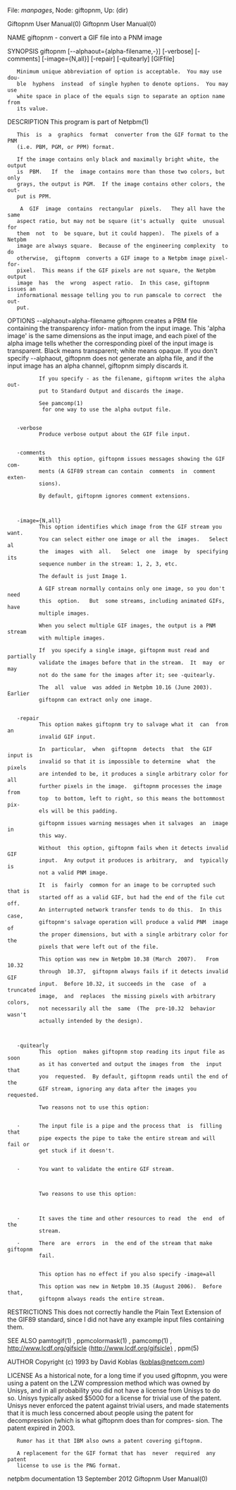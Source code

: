 File: *manpages*,  Node: giftopnm,  Up: (dir)

Giftopnm User Manual(0)                                Giftopnm User Manual(0)



NAME
       giftopnm - convert a GIF file into a PNM image


SYNOPSIS
       giftopnm    [--alphaout={alpha-filename,-}]    [-verbose]   [-comments]
       [-image={N,all}] [-repair] [-quitearly] [GIFfile]

       Minimum unique abbreviation of option is acceptable.  You may use  dou-
       ble  hyphens  instead  of single hyphen to denote options.  You may use
       white space in place of the equals sign to separate an option name from
       its value.


DESCRIPTION
       This program is part of Netpbm(1)

       This  is  a  graphics  format  converter from the GIF format to the PNM
       (i.e. PBM, PGM, or PPM) format.

       If the image contains only black and maximally bright white, the output
       is  PBM.   If  the  image contains more than those two colors, but only
       grays, the output is PGM.  If the image contains other colors, the out-
       put is PPM.

        A  GIF  image  contains  rectangular  pixels.   They all have the same
       aspect ratio, but may not be square (it's actually  quite  unusual  for
       them  not  to  be square, but it could happen).  The pixels of a Netpbm
       image are always square.  Because of the engineering complexity  to  do
       otherwise,  giftopnm  converts a GIF image to a Netpbm image pixel-for-
       pixel.  This means if the GIF pixels are not square, the Netpbm  output
       image  has  the  wrong  aspect ratio.  In this case, giftopnm issues an
       informational message telling you to run pamscale to correct  the  out-
       put.


OPTIONS
       --alphaout=alpha-filename
              giftopnm   creates a PBM file containing the transparency infor-
              mation from the input image.  This 'alpha  image'  is  the  same
              dimensions as the input image, and each pixel of the alpha image
              tells whether the corresponding pixel  of  the  input  image  is
              transparent.   Black  means transparent; white means opaque.  If
              you don't specify --alphaout,  giftopnm  does  not  generate  an
              alpha  file,  and  if  the  input  image  has  an alpha channel,
              giftopnm simply discards it.

              If you specify - as the filename, giftopnm writes the alpha out-
              put to Standard Output and discards the image.

              See pamcomp(1)
               for one way to use the alpha output file.


       -verbose
              Produce verbose output about the GIF file input.


       -comments
              With  this option, giftopnm issues messages showing the GIF com-
              ments (A GIF89 stream can contain  comments  in  comment  exten-
              sions).

              By default, giftopnm ignores comment extensions.



       -image={N,all}
              This option identifies which image from the GIF stream you want.
              You can select either one image or all the  images.   Select  al
              the  images  with  all.   Select  one  image  by  specifying its
              sequence number in the stream: 1, 2, 3, etc.

              The default is just Image 1.

              A GIF stream normally contains only one image, so you don't need
              this  option.   But  some streams, including animated GIFs, have
              multiple images.

              When you select multiple GIF images, the output is a PNM  stream
              with multiple images.

              If  you specify a single image, giftopnm must read and partially
              validate the images before that in the stream.  It  may  or  may
              not do the same for the images after it; see -quitearly.

              The  all  value  was added in Netpbm 10.16 (June 2003).  Earlier
              giftopnm can extract only one image.


       -repair
              This option makes giftopnm try to salvage what it  can  from  an
              invalid GIF input.

              In  particular,  when  giftopnm  detects  that  the GIF input is
              invalid so that it is impossible to determine  what  the  pixels
              are intended to be, it produces a single arbitrary color for all
              further pixels in the image.  giftopnm processes the image  from
              top  to bottom, left to right, so this means the bottommost pix-
              els will be this padding.

              giftopnm issues warning messages when it salvages  an  image  in
              this way.

              Without  this option, giftopnm fails when it detects invalid GIF
              input.  Any output it produces is arbitrary,  and  typically  is
              not a valid PNM image.

              It  is  fairly  common for an image to be corrupted such that is
              started off as a valid GIF, but had the end of the file cut off.
              An interrupted network transfer tends to do this.  In this case,
              giftopnm's salvage operation will produce a valid PNM  image  of
              the proper dimensions, but with a single arbitrary color for the
              pixels that were left out of the file.

              This option was new in Netpbm 10.38 (March  2007).   From  10.32
              through  10.37,  giftopnm always fails if it detects invalid GIF
              input.  Before 10.32, it succeeds in the  case  of  a  truncated
              image,  and  replaces  the missing pixels with arbitrary colors,
              not necessarily all the  same  (The  pre-10.32  behavior  wasn't
              actually intended by the design).



       -quitearly
              This  option  makes giftopnm stop reading its input file as soon
              as it has converted and output the images from  the  input  that
              you  requested.  By default, giftopnm reads until the end of the
              GIF stream, ignoring any data after the images you requested.

              Two reasons not to use this option:


       ·      The input file is a pipe and the process that  is  filling  that
              pipe expects the pipe to take the entire stream and will fail or
              get stuck if it doesn't.


       ·      You want to validate the entire GIF stream.



              Two reasons to use this option:



       ·      It saves the time and other resources to read  the  end  of  the
              stream.

       ·      There  are  errors  in  the end of the stream that make giftopnm
              fail.


              This option has no effect if you also specify -image=all

              This option was new in Netpbm 10.35 (August 2006).  Before that,
              giftopnm always reads the entire stream.




RESTRICTIONS
       This  does  not  correctly handle the Plain Text Extension of the GIF89
       standard, since I did not have any example input files containing them.


SEE ALSO
       pamtogif(1)      ,      ppmcolormask(1)      ,       pamcomp(1)       ,
       http://www.lcdf.org/gifsicle ⟨http://www.lcdf.org/gifsicle⟩ , ppm(5)


AUTHOR
       Copyright (c) 1993 by David Koblas (koblas@netcom.com)


LICENSE
       As  a  historical  note, for a long time if you used giftopnm, you were
       using a patent on the LZW compression method which was owned by Unisys,
       and in all probability you did not have a license from Unisys to do so.
       Unisys typically asked $5000 for a  license  for  trivial  use  of  the
       patent.   Unisys  never  enforced the patent against trivial users, and
       made statements that it is much less concerned about people  using  the
       patent for decompression (which is what giftopnm does than for compres-
       sion.  The patent expired in 2003.

       Rumor has it that IBM also owns a patent covering giftopnm.

       A replacement for the GIF format that has  never  required  any  patent
       license to use is the PNG format.



netpbm documentation           13 September 2012       Giftopnm User Manual(0)
